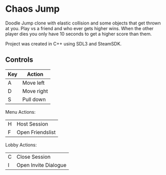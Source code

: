 # Chaos Jump

Doodle Jump clone with elastic collision and some objects that get thrown at you.
Play vs a friend and who ever gets higher wins.
When the other player dies you only have 10 seconds to get a higher score than them.

Project was created in C++ using SDL3 and SteamSDK.

## Controls

|Key|Action  |
|--|--|
| A | Move left |
| D | Move right |
| S | Pull down |

Menu Actions:

|  |  |
|--|--|
| H | Host Session |
| F | Open Friendslist |


Lobby Actions:

|  |  |
|--|--|
| C | Close Session |
| I | Open Invite Dialogue |
